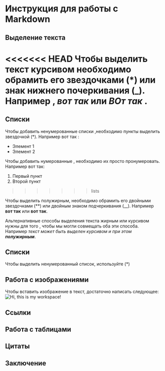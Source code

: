 # Инструкция для работы с Markdown 

## Выделение текста 

<<<<<<< HEAD
Чтобы выделить текст курсивом необходимо обрамить его звездочками (*) или знак нижнего почеркивания (_). Например , *вот так* или _ВОт так_ .
=======
## Списки

Чтобы добавить ненумерованные списки ,необходимо пункты выделить звездочкой (*).
Например вот так : 
* Элемент 1
* Элемент 2 

Чтобы добавить нумерованные , необходимо их просто пронумеровать.
Например вот так: 
1. Первый пункт 
2. Второй пункт 

>>>>>>> lists

Чтобы выделить полужирным, необходимо обрамить его двойными звездочками (**) или двойным знаком подчеркивания (__). Например **вот так** или __вот так__.

Альтернативные способы выделения текста жирным или курсивом нужны для того , чтобы мы могли совмещать оба эти способа. Например _текст может быть выделен курсивом и при этом **полужирным**_.

## Списки 
Чтобы выделить ненумерованный список, используйте (*)
## Работа с изображениями 

Чтобы вставить изображение в текст, достаточно написать следующее: ![Hi, this is my workspace!](workspace.jpg)

## Cсылки 

## Работа с таблицами 

## Цитаты 

## Заключение 